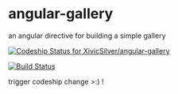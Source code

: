 angular-gallery
===============

an angular directive for building a simple gallery  

[ ![Codeship Status for XivicSilver/angular-gallery](https://www.codeship.io/projects/dbba65c0-76e2-0131-9ed3-2ed7dbf8d003/status?branch=master)](https://www.codeship.io/projects/13960)  

[![Build Status](https://travis-ci.org/XivicSilver/angular-gallery.png?branch=master)](https://travis-ci.org/XivicSilver/angular-gallery)

trigger codeship change >:) !
